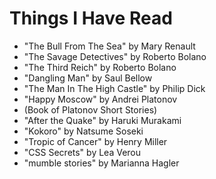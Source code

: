 # Things I Have Read
- "The Bull From The Sea" by Mary Renault
- "The Savage Detectives" by Roberto Bolano
- "The Third Reich" by Roberto Bolano
- "Dangling Man" by Saul Bellow
- "The Man In The High Castle" by Philip Dick
- "Happy Moscow" by Andrei Platonov
- (Book of Platonov Short Stories)
- "After the Quake" by Haruki Murakami
- "Kokoro" by Natsume Soseki
- "Tropic of Cancer" by Henry Miller
- "CSS Secrets" by Lea Verou
- "mumble stories" by Marianna Hagler

